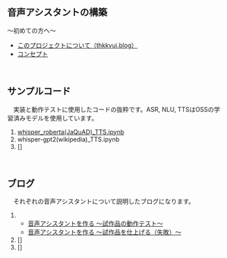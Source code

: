 ## **音声アシスタントの構築**

〜初めての方へ〜
- [このプロジェクトについて（thkkvui.blog）](https://thkkvui.blog/2023/04/19/post7/)
- [コンセプト](https://github.com/thkkvui/Deploy_my_VUI)

&emsp;

## **サンプルコード**

　実装と動作テストに使用したコードの抜粋です。ASR, NLU, TTSはOSSの学習済みモデルを使用しています。

1. [whisper_roberta(JaQuAD)_TTS.ipynb](https://github.com/thkkvui/voice_assistant/blob/main/whisper_roberta(JaQuAD)_TTS.ipynb)
2. whisper-gpt2(wikipedia)_TTS.ipynb
3. []

&emsp;

## **ブログ**

　それぞれの音声アシスタントについて説明したブログになります。

1.  - [音声アシスタントを作る 〜試作品の動作テスト〜](https://thkkvui.blog/2023/07/30/post26/)
    - [音声アシスタントを作る 〜試作品を仕上げる（失敗）〜]()
2. []
3. []
